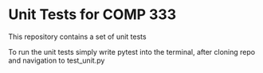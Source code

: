 
# Unit Tests for COMP 333 

This repository contains a set of unit tests

To run the unit tests simply write pytest into the terminal, after cloning repo and navigation to test_unit.py
